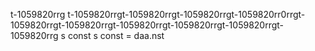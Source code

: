 t-1059820rrg
t-1059820rrgt-1059820rrgt-1059820rrgt-1059820rr0rrgt-1059820rrgt-1059820rrgt-1059820rrgt-1059820rrgt-1059820rrgt-1059820rrg
s const 
s const 
= daa.nst 
